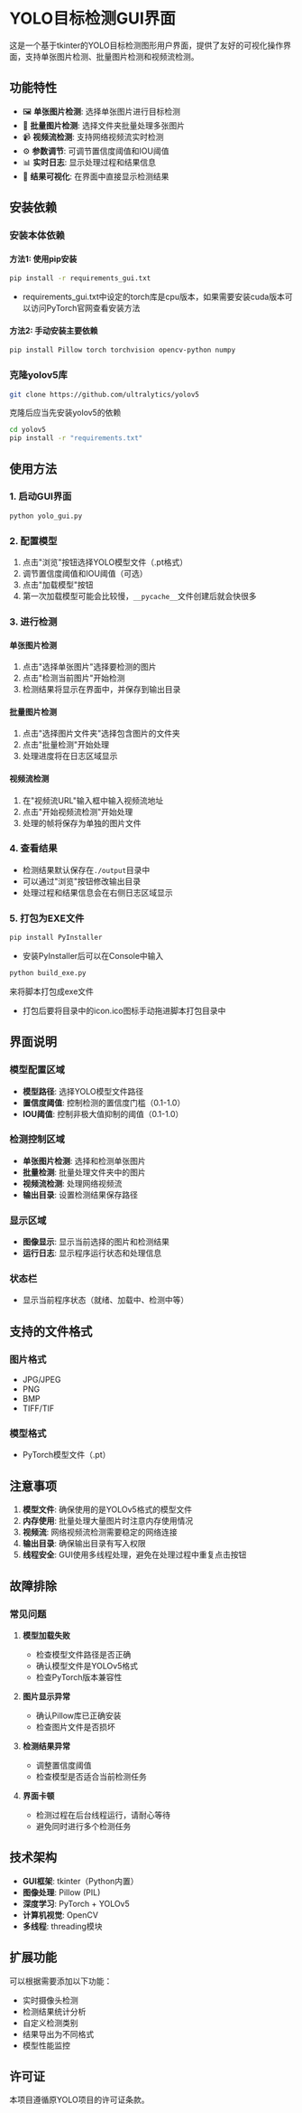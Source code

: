 # YOLO目标检测GUI界面

这是一个基于tkinter的YOLO目标检测图形用户界面，提供了友好的可视化操作界面，支持单张图片检测、批量图片检测和视频流检测。

## 功能特性

- 🖼️ **单张图片检测**: 选择单张图片进行目标检测
- 📁 **批量图片检测**: 选择文件夹批量处理多张图片
- 📹 **视频流检测**: 支持网络视频流实时检测
- ⚙️ **参数调节**: 可调节置信度阈值和IOU阈值
- 📊 **实时日志**: 显示处理过程和结果信息
- 🎯 **结果可视化**: 在界面中直接显示检测结果

## 安装依赖

### 安装本体依赖
#### 方法1: 使用pip安装

```bash
pip install -r requirements_gui.txt
```
- requirements_gui.txt中设定的torch库是cpu版本，如果需要安装cuda版本可以访问PyTorch官网查看安装方法

#### 方法2: 手动安装主要依赖

```bash
pip install Pillow torch torchvision opencv-python numpy
```

### 克隆yolov5库
```bash
git clone https://github.com/ultralytics/yolov5
```
克隆后应当先安装yolov5的依赖
```bash
cd yolov5
pip install -r "requirements.txt"
```

## 使用方法

### 1. 启动GUI界面

```bash
python yolo_gui.py
```

### 2. 配置模型

1. 点击"浏览"按钮选择YOLO模型文件（.pt格式）
2. 调节置信度阈值和IOU阈值（可选）
3. 点击"加载模型"按钮
4. 第一次加载模型可能会比较慢，`__pycache__`文件创建后就会快很多

### 3. 进行检测

#### 单张图片检测
1. 点击"选择单张图片"选择要检测的图片
2. 点击"检测当前图片"开始检测
3. 检测结果将显示在界面中，并保存到输出目录

#### 批量图片检测
1. 点击"选择图片文件夹"选择包含图片的文件夹
2. 点击"批量检测"开始处理
3. 处理进度将在日志区域显示

#### 视频流检测
1. 在"视频流URL"输入框中输入视频流地址
2. 点击"开始视频流检测"开始处理
3. 处理的帧将保存为单独的图片文件

### 4. 查看结果

- 检测结果默认保存在`./output`目录中
- 可以通过"浏览"按钮修改输出目录
- 处理过程和结果信息会在右侧日志区域显示

### 5. 打包为EXE文件
```cmd
pip install PyInstaller
```
- 安装PyInstaller后可以在Console中输入
```cmd
python build_exe.py
```
来将脚本打包成exe文件
- 打包后要将目录中的icon.ico图标手动拖进脚本打包目录中

## 界面说明

### 模型配置区域
- **模型路径**: 选择YOLO模型文件路径
- **置信度阈值**: 控制检测的置信度门槛（0.1-1.0）
- **IOU阈值**: 控制非极大值抑制的阈值（0.1-1.0）

### 检测控制区域
- **单张图片检测**: 选择和检测单张图片
- **批量检测**: 批量处理文件夹中的图片
- **视频流检测**: 处理网络视频流
- **输出目录**: 设置检测结果保存路径

### 显示区域
- **图像显示**: 显示当前选择的图片和检测结果
- **运行日志**: 显示程序运行状态和处理信息

### 状态栏
- 显示当前程序状态（就绪、加载中、检测中等）

## 支持的文件格式

### 图片格式
- JPG/JPEG
- PNG
- BMP
- TIFF/TIF

### 模型格式
- PyTorch模型文件（.pt）

## 注意事项

1. **模型文件**: 确保使用的是YOLOv5格式的模型文件
2. **内存使用**: 批量处理大量图片时注意内存使用情况
3. **视频流**: 网络视频流检测需要稳定的网络连接
4. **输出目录**: 确保输出目录有写入权限
5. **线程安全**: GUI使用多线程处理，避免在处理过程中重复点击按钮

## 故障排除

### 常见问题

1. **模型加载失败**
   - 检查模型文件路径是否正确
   - 确认模型文件是YOLOv5格式
   - 检查PyTorch版本兼容性

2. **图片显示异常**
   - 确认Pillow库已正确安装
   - 检查图片文件是否损坏

3. **检测结果异常**
   - 调整置信度阈值
   - 检查模型是否适合当前检测任务

4. **界面卡顿**
   - 检测过程在后台线程运行，请耐心等待
   - 避免同时进行多个检测任务

## 技术架构

- **GUI框架**: tkinter（Python内置）
- **图像处理**: Pillow (PIL)
- **深度学习**: PyTorch + YOLOv5
- **计算机视觉**: OpenCV
- **多线程**: threading模块

## 扩展功能

可以根据需要添加以下功能：
- 实时摄像头检测
- 检测结果统计分析
- 自定义检测类别
- 结果导出为不同格式
- 模型性能监控

## 许可证

本项目遵循原YOLO项目的许可证条款。
